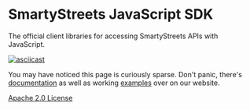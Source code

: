 # SmartyStreets JavaScript SDK

The official client libraries for accessing SmartyStreets APIs with JavaScript.

[![asciicast](https://asciinema.org/a/189101.png)](https://asciinema.org/a/189101)

You may have noticed this page is curiously sparse. Don't panic, there's [documentation](https://smartystreets.com/docs/sdk/javascript) as well as working [examples](examples) over on our website.

[Apache 2.0 License](LICENSE)
